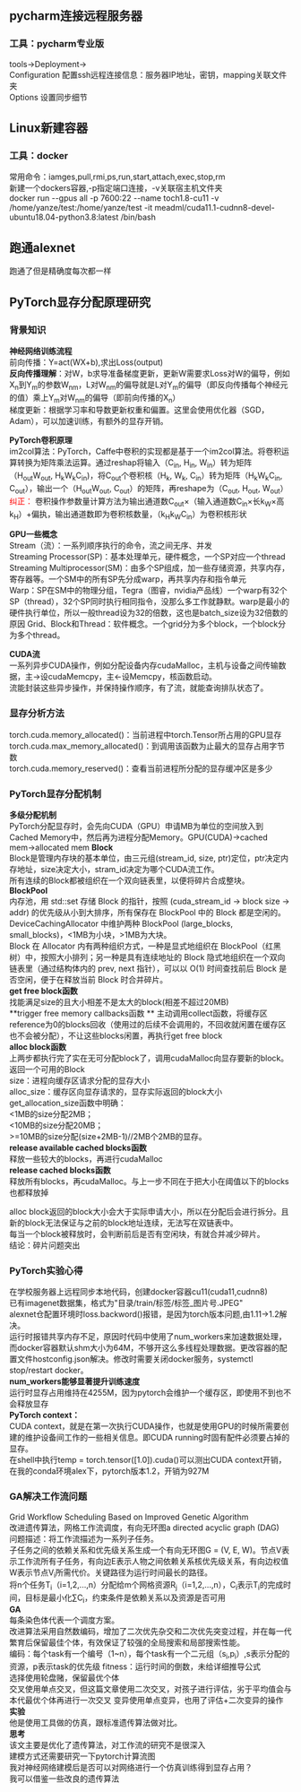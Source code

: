 ## pycharm连接远程服务器
### 工具：pycharm专业版  
tools->Deployment->  
Configuration 配置ssh远程连接信息：服务器IP地址，密钥，mapping关联文件夹  
Options 设置同步细节


## Linux新建容器
### 工具：docker
常用命令：iamges,pull,rmi,ps,run,start,attach,exec,stop,rm   
新建一个dockers容器,-p指定端口连接，-v关联宿主机文件夹  
docker run --gpus all -p 7600:22 --name toch1.8-cu11 
-v /home/yanze/test:/home/yanze/test 
-it meadml/cuda11.1-cudnn8-devel-ubuntu18.04-python3.8:latest /bin/bash

## 跑通alexnet
跑通了但是精确度每次都一样

## PyTorch显存分配原理研究

### 背景知识
**神经网络训练流程**  
前向传播：Y=act(WX+b),求出Loss(output)  
**反向传播理解**：对W，b求导准备梯度更新，更新W需要求Loss对W的偏导，例如X<sub>n</sub>到Y<sub>m</sub>的参数W<sub>nm</sub>，L对W<sub>nm</sub>的偏导就是L对Y<sub>m</sub>的偏导（即反向传播每个神经元的值）乘上Y<sub>m</sub>对W<sub>nm</sub>的偏导（即前向传播的X<sub>n</sub>）  
梯度更新：根据学习率和导数更新权重和偏置。这里会使用优化器（SGD，Adam），可以加速训练，有额外的显存开销。  

**PyTorch卷积原理**  
im2col算法：PyTorch，Caffe中卷积的实现都是基于一个im2col算法。将卷积运算转换为矩阵乘法运算。通过reshap将输入（C<sub>in</sub>, H<sub>in</sub>, W<sub>in</sub>）转为矩阵（H<sub>out</sub>W<sub>out</sub>, H<sub>k</sub>W<sub>k</sub>C<sub>in</sub>)，将C<sub>out</sub>个卷积核（H<sub>k</sub>, W<sub>k</sub>, C<sub>in</sub>）转为矩阵（H<sub>k</sub>W<sub>k</sub>C<sub>in</sub>, C<sub>out</sub>），输出一个（H<sub>out</sub>W<sub>out</sub>, C<sub>out</sub>）的矩阵，再reshape为（C<sub>out</sub>, H<sub>out</sub>, W<sub>out</sub>）  
<font color='red'> 纠正： </font>卷积操作参数量计算方法为输出通道数C<sub>out</sub>×（输入通道数C<sub>in</sub>×长k<sub>W</sub>×高k<sub>H</sub>）+偏执，输出通道数即为卷积核数量，（k<sub>H</sub>k<sub>W</sub>C<sub>in</sub>）为卷积核形状

**GPU一些概念**  
Stream（流）：一系列顺序执行的命令，流之间无序、并发  
Streaming Processor(SP)：基本处理单元，硬件概念，一个SP对应一个thread
Streaming Multiprocessor(SM)：由多个SP组成，加一些存储资源，共享内存，寄存器等。一个SM中的所有SP先分成warp，再共享内存和指令单元  
Warp：SP在SM中的物理分组，Tegra（图睿，nvidia产品线）一个warp有32个SP（thread），32个SP同时执行相同指令，没那么多工作就静默。warp是最小的硬件执行单位，所以一般thread设为32的倍数，这也是batch_size设为32倍数的原因
Grid、Block和Thread：软件概念。一个grid分为多个block，一个block分为多个thread。

**CUDA流**  
一系列异步CUDA操作，例如分配设备内存cudaMalloc，主机与设备之间传输数据，主->设cudaMemcpy，主<-设Memcpy，核函数启动。  
流能封装这些异步操作，并保持操作顺序，有了流，就能查询排队状态了。


### 显存分析方法
torch.cuda.memory\_allocated()：当前进程中torch.Tensor所占用的GPU显存  
torch.cuda.max\_memory\_allocated()：到调用该函数为止最大的显存占用字节数  
torch.cuda.memory\_reserved()：查看当前进程所分配的显存缓冲区是多少  
### PyTorch显存分配机制
**多级分配机制**  
PyTorch分配显存时，会先向CUDA（GPU）申请MB为单位的空间放入到Cached Memory中，然后再为进程分配Memory。GPU(CUDA)->cached mem->allocated mem
**Block**  
Block是管理内存块的基本单位，由三元组(stream\_id, size, ptr)定位，ptr决定内存地址，size决定大小，stram\_id决定为哪个CUDA流工作。  
所有连续的Block都被组织在一个双向链表里，以便将碎片合成整块。  
**BlockPool**  
内存池，用 std::set 存储 Block 的指针，按照 (cuda\_stream\_id -> block size -> addr) 的优先级从小到大排序，所有保存在 BlockPool 中的 Block 都是空闲的。  
DeviceCachingAllocator 中维护两种 BlockPool (large\_blocks, small\_blocks)，<1MB为小块，>1MB为大块。  
Block 在 Allocator 内有两种组织方式，一种是显式地组织在 BlockPool（红黑树）中，按照大小排列；另一种是具有连续地址的 Block 隐式地组织在一个双向链表里（通过结构体内的 prev, next 指针），可以以 O(1) 时间查找前后 Block 是否空闲，便于在释放当前 Block 时合并碎片。  
**get free block函数**  
找能满足size的且大小相差不是太大的block(相差不超过20MB)  
**trigger free memory callbacks函数  **
主动调用collect函数，将缓存区reference为0的blocks回收（使用过的后续不会调用的，不回收就闲置在缓存区也不会被分配），不让这些blocks闲置，再执行get free block  
**alloc block函数**  
上两步都执行完了实在无可分配block了，调用cudaMalloc向显存要新的block。  
返回一个可用的Block  
size：进程向缓存区请求分配的显存大小  
alloc_size：缓存区向显存请求的，显存实际返回的block大小  
get_allocation_size函数中明确：  
<1MB的size分配2MB；  
<10MB的size分配20MB；  
\>=10MB的size分配(size+2MB-1)//2MB个2MB的显存。  
**release available cached blocks函数**  
释放一些较大的blocks，再进行cudaMalloc  
**release cached blocks函数**  
释放所有blocks，再cudaMalloc。与上一步不同在于把大小在阈值以下的blocks也都释放掉  

alloc block返回的block大小会大于实际申请大小，所以在分配后会进行拆分。且新的block无法保证与之前的block地址连续，无法写在双链表中。   
每当一个block被释放时，会判断前后是否有空闲块，有就合并减少碎片。  
结论：碎片问题突出


### PyTorch实验心得
在学校服务器上远程同步本地代码，创建docker容器cu11(cuda11,cudnn8)  
已有imagenet数据集，格式为"目录/train/标签/标签\_图片号.JPEG"  
alexnet仓配置环境时loss.backword()报错，是因为torch版本问题,由1.11->1.2解决。  
运行时报错共享内存不足，原因时代码中使用了num\_workers来加速数据处理，而docker容器默认shm大小为64M，不够开这么多线程处理数据。更改容器的配置文件hostconfig.json解决。修改时需要关闭docker服务，systemctl stop/restart docker。  
**num\_workers能够显著提升训练速度**  
运行时显存占用维持在4255M，因为pytorch会维护一个缓存区，即使用不到也不会释放显存  
**PyTorch context：**  
CUDA context，就是在第一次执行CUDA操作，也就是使用GPU的时候所需要创建的维护设备间工作的一些相关信息。即CUDA running时固有配件必须要占掉的显存。  
在shell中执行temp = torch.tensor([1.0]).cuda()可以测出CUDA context开销，在我的conda环境alex下，pytorch版本1.2，开销为927M  

### GA解决工作流问题  
Grid Workflow Scheduling Based on Improved Genetic Algorithm  
改进遗传算法，网格工作流调度，有向无环图a directed acyclic graph (DAG)  
问题描述：将工作流描述为一系列子任务。  
子任务之间的依赖关系和优先级关系生成一个有向无环图G = (V, E, W)。节点V表示工作流所有子任务，有向边E表示人物之间依赖关系核优先级关系，有向边权值W表示节点V<sub>i</sub>所需代价。关键路径为运行时间最长的路径。  
将n个任务T<sub>i</sub>（i=1,2,...,n）分配给m个网格资源R<sub>j</sub>（i=1,2,...,n），C<sub>i</sub>表示T<sub>i</sub>的完成时间，目标是最小化∑C<sub>i</sub>，约束条件是依赖关系以及资源是否可用  
**GA**  
每条染色体代表一个调度方案。  
改进算法采用自然数编码，增加了二次优先杂交和二次优先突变过程，并在每一代繁育后保留最佳个体，有效保证了较强的全局搜索和局部搜索性能。  
编码：每个task有一个编号（1~n），每个task有一个二元组（s<sub>i</sub>,p<sub>i</sub>）,s表示分配的资源，p表示task的优先级
fitness：运行时间的倒数，未给详细推导公式  
选择使用轮盘赌，保留最优个体  
交叉使用单点交叉，但这篇文章使用二次交叉，对孩子进行评估，劣于平均值会与本代最优个体再进行一次交叉
变异使用单点变异，也用了评估+二次变异的操作  
**实验**  
他是使用工具做的仿真，跟标准遗传算法做对比。  
**思考**  
该文主要是优化了遗传算法，对工作流的研究不是很深入  
建模方式还需要研究一下pytorch计算流图  
我对神经网络建模后是否可以对网络进行一个仿真训练得到显存占用？  
我可以借鉴一些改良的遗传算法